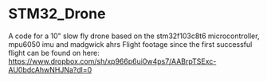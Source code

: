# STM32_Drone
A code for a 10" slow fly drone based on the stm32f103c8t6 microcontroller, mpu6050 imu and madgwick ahrs
Flight footage since the first successful flight can be found on here: https://www.dropbox.com/sh/xp966p6ui0w4ps7/AABrpTSExc-AU0bdcAhwNHJNa?dl=0
